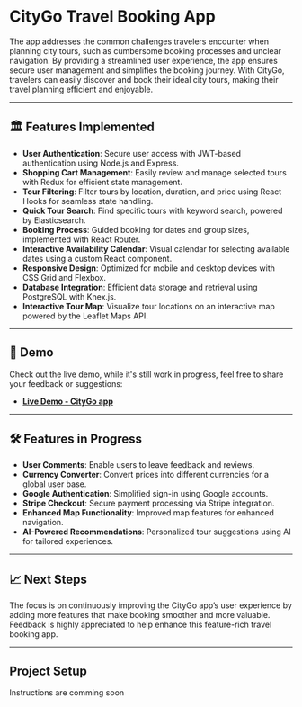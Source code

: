 # CityGo Travel Booking App

  The app addresses the common challenges travelers encounter when planning city tours, such as cumbersome booking processes and unclear navigation. By providing a streamlined user experience, the app ensures secure user management and simplifies the booking journey. With CityGo, travelers can easily discover and book their ideal city tours, making their travel planning efficient and enjoyable.

---

## 🏛 Features Implemented

- **User Authentication**: Secure user access with JWT-based authentication using Node.js and Express.
- **Shopping Cart Management**: Easily review and manage selected tours with Redux for efficient state management.
- **Tour Filtering**: Filter tours by location, duration, and price using React Hooks for seamless state handling.
- **Quick Tour Search**: Find specific tours with keyword search, powered by Elasticsearch.
- **Booking Process**: Guided booking for dates and group sizes, implemented with React Router.
- **Interactive Availability Calendar**: Visual calendar for selecting available dates using a custom React component.
- **Responsive Design**: Optimized for mobile and desktop devices with CSS Grid and Flexbox.
- **Database Integration**: Efficient data storage and retrieval using PostgreSQL with Knex.js.
- **Interactive Tour Map**: Visualize tour locations on an interactive map powered by the Leaflet Maps API.

---

## 🎥 Demo

Check out the live demo, while it's still work in progress, feel free to share your feedback or suggestions:

- [**Live Demo - CityGo app**](https://citygo.liuladniak.io/)

---

## 🛠️ Features in Progress

- **User Comments**: Enable users to leave feedback and reviews.
- **Currency Converter**: Convert prices into different currencies for a global user base.
- **Google Authentication**: Simplified sign-in using Google accounts.
- **Stripe Checkout**: Secure payment processing via Stripe integration.
- **Enhanced Map Functionality**: Improved map features for enhanced navigation.
- **AI-Powered Recommendations**: Personalized tour suggestions using AI for tailored experiences.

---

## 📈 Next Steps

The focus is on continuously improving the CityGo app’s user experience by adding more features that make booking smoother and more valuable. Feedback is highly appreciated to help enhance this feature-rich travel booking app.

--- 
## Project Setup 

Instructions are comming soon
